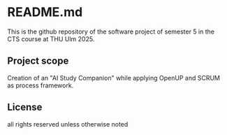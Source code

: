 # README.md
This is the github repository of the software project of semester 5 in the CTS course at THU Ulm 2025.

## Project scope 
Creation of an "AI Study Companion"
while applying OpenUP and SCRUM as process framework.


## License
all rights reserved unless otherwise noted